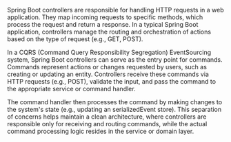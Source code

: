 Spring Boot controllers are responsible for handling HTTP requests in a web application. They map incoming requests to 
specific methods, which process the request and return a response. In a typical Spring Boot application, controllers 
manage the routing and orchestration of actions based on the type of request (e.g., GET, POST).

In a CQRS (Command Query Responsibility Segregation) EventSourcing system, Spring Boot controllers can serve as the entry 
point for commands. Commands represent actions or changes requested by users, such as creating or updating an entity. 
Controllers receive these commands via HTTP requests (e.g., POST), validate the input, and pass the command to the 
appropriate service or command handler.

The command handler then processes the command by making changes to the system's state (e.g., updating an serializedEvent store). 
This separation of concerns helps maintain a clean architecture, where controllers are responsible only for receiving 
and routing commands, while the actual command processing logic resides in the service or domain layer.